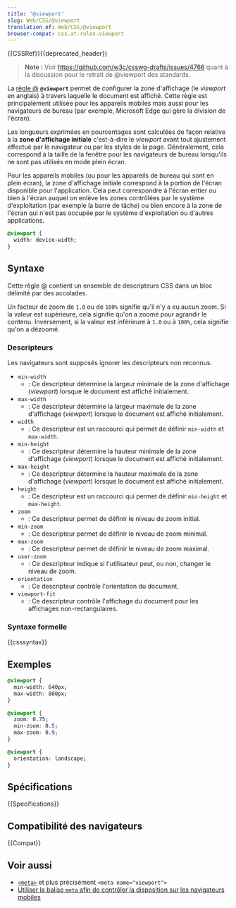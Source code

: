 ```yaml
---
title: '@viewport'
slug: Web/CSS/@viewport
translation_of: Web/CSS/@viewport
browser-compat: css.at-rules.viewport
---
```

{{CSSRef}}{{deprecated_header}}

> **Note :** Voir <https://github.com/w3c/csswg-drafts/issues/4766> quant à la discussion pour le retrait de @viewport des standards.

La [règle @](fr/docs/Web/CSS/At-rule) **`@viewport`** permet de configurer la zone d'affichage (le _viewport_ en anglais) à travers laquelle le document est affiché. Cette règle est principalement utilisée pour les appareils mobiles mais aussi pour les navigateurs de bureau (par exemple, Microsoft Edge qui gère la division de l'écran).

Les longueurs exprimées en pourcentages sont calculées de façon relative à la **zone d'affichage initiale** c'est-à-dire le _viewport_ avant tout ajustement effectué par le navigateur ou par les styles de la page. Généralement, cela correspond à la taille de la fenêtre pour les navigateurs de bureau lorsqu'ils ne sont pas utilisés en mode plein écran.

Pour les appareils mobiles (ou pour les appareils de bureau qui sont en plein écran), la zone d'affichage initiale correspond à la portion de l'écran disponible pour l'application. Cela peut correspondre à l'écran entier ou bien à l'écran auquel on enlève les zones contrôlées par le système d'exploitation (par exemple la barre de tâche) ou bien encore à la zone de l'écran qui n'est pas occupée par le système d'exploitation ou d'autres applications.

```css
@viewport {
  width: device-width;
}
```

## Syntaxe

Cette règle @ contient un ensemble de descripteurs CSS dans un bloc délimité par des accolades.

Un facteur de zoom de `1.0` ou de `100%` signifie qu'il n'y a eu aucun zoom. Si la valeur est supérieure, cela signifie qu'on a zoomé pour agrandir le contenu. Inversement, si la valeur est inférieure à `1.0` ou à `100%`, cela signifie qu'on a dézoomé.

### Descripteurs

Les navigateurs sont supposés ignorer les descripteurs non reconnus.

- `min-width`
  - : Ce descripteur détermine la largeur minimale de la zone d'affichage (_viewport_) lorsque le document est affiché initialement.
- `max-width`
  - : Ce descripteur détermine la largeur maximale de la zone d'affichage (_viewport_) lorsque le document est affiché initialement.
- `width`
  - : Ce descripteur est un raccourci qui permet de définir `min-width` et `max-width`.
- `min-height`
  - : Ce descripteur détermine la hauteur minimale de la zone d'affichage (_viewport_) lorsque le document est affiché initialement.
- `max-height`
  - : Ce descripteur détermine la hauteur maximale de la zone d'affichage (_viewport_) lorsque le document est affiché initialement.
- `height`
  - : Ce descripteur est un raccourci qui permet de définir `min-height` et `max-height`.
- `zoom`
  - : Ce descripteur permet de définir le niveau de zoom initial.
- `min-zoom`
  - : Ce descripteur permet de définir le niveau de zoom minimal.
- `max-zoom`
  - : Ce descripteur permet de définir le niveau de zoom maximal.
- `user-zoom`
  - : Ce descripteur indique si l'utilisateur peut, ou non, changer le niveau de zoom.
- `orientation`
  - : Ce descripteur contrôle l'orientation du document.
- `viewport-fit`
  - : Ce descripteur contrôle l'affichage du document pour les affichages non-rectangulaires.

### Syntaxe formelle

{{csssyntax}}

## Exemples

```css
@viewport {
  min-width: 640px;
  max-width: 800px;
}

@viewport {
  zoom: 0.75;
  min-zoom: 0.5;
  max-zoom: 0.9;
}

@viewport {
  orientation: landscape;
}
```

## Spécifications

{{Specifications}}

## Compatibilité des navigateurs

{{Compat}}

## Voir aussi

- [`<meta>`](/fr/docs/Web/HTML/Element/meta) et plus précisément `<meta name="viewport">`
- [Utiliser la balise `meta` afin de contrôler la disposition sur les navigateurs mobiles](/fr/docs/Web/HTML/Viewport_meta_tag)
